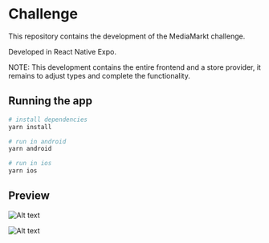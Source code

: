 # Challenge

This repository contains the development of the MediaMarkt challenge.

Developed in React Native Expo.

NOTE:
This development contains the entire frontend and a store provider, it remains to adjust types and complete the functionality.

## Running the app

```bash
# install dependencies
yarn install

# run in android
yarn android

# run in ios
yarn ios
```

## Preview

![Alt text](https://i.ibb.co/PhWbvXv/app-newe.png)

![Alt text](https://i.ibb.co/84JZsDV/ezgif-com-resize.gif)
